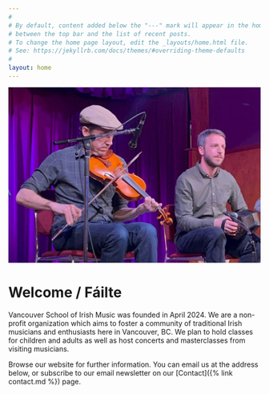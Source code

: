 ```yaml
---
#
# By default, content added below the "---" mark will appear in the home page
# between the top bar and the list of recent posts.
# To change the home page layout, edit the _layouts/home.html file.
# See: https://jekyllrb.com/docs/themes/#overriding-theme-defaults
#
layout: home
---
```


![Musicians on stage](/assets/img/dave-eoin-stage.jpg)

# Welcome / Fáilte

Vancouver School of Irish Music was founded in April 2024.
We are a non-profit organization which aims to foster a community of traditional Irish musicians and enthusiasts here in Vancouver, BC. 
We plan to hold classes for children and adults as well as host concerts and masterclasses from visiting musicians. 

Browse our website for further information. You can email us at the address below, or subscribe to our email newsletter on our [Contact]({% link contact.md %}) page.



